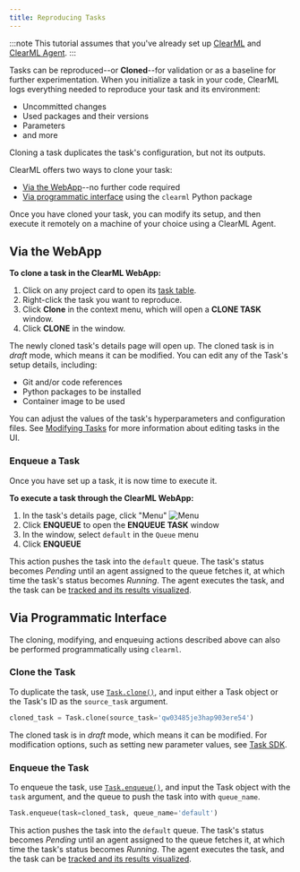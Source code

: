 ```yaml
---
title: Reproducing Tasks 
---
```


:::note
This tutorial assumes that you've already set up [ClearML](../clearml_sdk/clearml_sdk_setup.md) and [ClearML Agent](../clearml_agent/clearml_agent_setup.md).
:::

Tasks can be reproduced--or **Cloned**--for validation or as a baseline for further experimentation. When you initialize a task in your
code, ClearML logs everything needed to reproduce your task and its environment:
* Uncommitted changes
* Used packages and their versions 
* Parameters 
* and more

Cloning a task duplicates the task's configuration, but not its outputs.

ClearML offers two ways to clone your task:
* [Via the WebApp](#via-the-webapp)--no further code required
* [Via programmatic interface](#via-programmatic-interface) using the `clearml` Python package

Once you have cloned your task, you can modify its setup, and then execute it remotely on a machine of your choice using a ClearML Agent. 

## Via the WebApp

**To clone a task in the ClearML WebApp:** 
1. Click on any project card to open its [task table](../webapp/webapp_exp_table.md).
1. Right-click the task you want to reproduce.
1. Click **Clone** in the context menu, which will open a **CLONE TASK** window.
1. Click **CLONE** in the window. 

The newly cloned task's details page will open up. The cloned task is in *draft* mode, which means 
it can be modified. You can edit any of the Task's setup details, including:
* Git and/or code references
* Python packages to be installed
* Container image to be used

You can adjust the values of the task's hyperparameters and configuration files. See [Modifying Tasks](../webapp/webapp_exp_tuning.md#modifying-tasks) for more 
information about editing tasks in the UI. 

### Enqueue a Task
Once you have set up a task, it is now time to execute it. 

**To execute a task through the ClearML WebApp:**
1. In the task's details page, click "Menu" <img src="/docs/latest/icons/ico-bars-menu.svg" alt="Menu" className="icon size-md space-sm" /> 
1. Click **ENQUEUE** to open the **ENQUEUE TASK** window
1. In the window, select `default` in the `Queue` menu
1. Click **ENQUEUE** 

This action pushes the task into the `default` queue. The task's status becomes *Pending* until an agent 
assigned to the queue fetches it, at which time the task's status becomes *Running*. The agent executes the 
task, and the task can be [tracked and its results visualized](../webapp/webapp_exp_track_visual.md).


## Via Programmatic Interface

The cloning, modifying, and enqueuing actions described above can also be performed programmatically using `clearml`.


### Clone the Task

To duplicate the task, use [`Task.clone()`](../references/sdk/task.md#taskclone), and input either a 
Task object or the Task's ID as the `source_task` argument.   

```python
cloned_task = Task.clone(source_task='qw03485je3hap903ere54')
```

The cloned task is in *draft* mode, which means it can be modified. For modification options, such as setting new parameter 
values, see [Task SDK](../clearml_sdk/task_sdk.md).

### Enqueue the Task  
To enqueue the task, use [`Task.enqueue()`](../references/sdk/task.md#taskenqueue), and input the Task object 
with the `task` argument, and the queue to push the task into with `queue_name`.  

```python
Task.enqueue(task=cloned_task, queue_name='default')
```

This action pushes the task into the `default` queue. The task's status becomes *Pending* until an agent 
assigned to the queue fetches it, at which time the task's status becomes *Running*. The agent executes the 
task, and the task can be [tracked and its results visualized](../webapp/webapp_exp_track_visual.md).